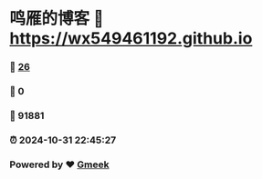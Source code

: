 # 鸣雁的博客 :link: https://wx549461192.github.io 
### :page_facing_up: [26](https://wx549461192.github.io/tag.html) 
### :speech_balloon: 0 
### :hibiscus: 91881 
### :alarm_clock: 2024-10-31 22:45:27 
### Powered by :heart: [Gmeek](https://github.com/Meekdai/Gmeek)
